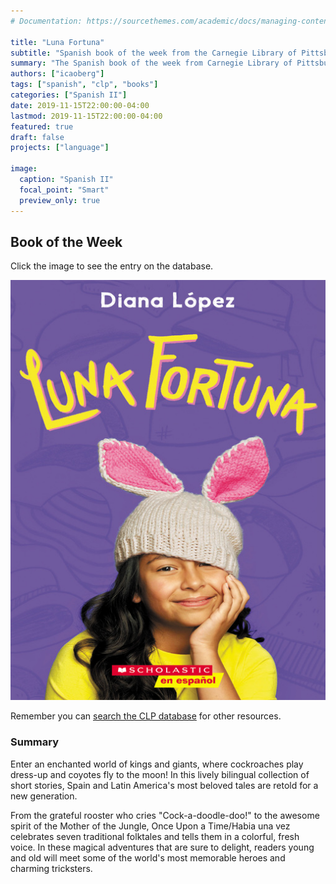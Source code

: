 ```yaml
---
# Documentation: https://sourcethemes.com/academic/docs/managing-content/

title: "Luna Fortuna"
subtitle: "Spanish book of the week from the Carnegie Library of Pittsburgh"
summary: "The Spanish book of the week from Carnegie Library of Pittsburgh"
authors: ["icaoberg"]
tags: ["spanish", "clp", "books"]
categories: ["Spanish II"]
date: 2019-11-15T22:00:00-04:00
lastmod: 2019-11-15T22:00:00-04:00
featured: true
draft: false
projects: ["language"]

image:
  caption: "Spanish II"
  focal_point: "Smart"
  preview_only: true
---
```


## Book of the Week

Click the image to see the entry on the database.

[![Book cover](book.jpg)](https://librarycatalog.einetwork.net/Record/.b29481673)

Remember you can [search the CLP database](https://www.carnegielibrary.org/) for other resources.

### Summary

Enter an enchanted world of kings and giants, where cockroaches play dress-up and coyotes fly to the moon! In this lively bilingual collection of short stories, Spain and Latin America's most beloved tales are retold for a new generation.

From the grateful rooster who cries "Cock-a-doodle-doo!" to the awesome spirit of the Mother of the Jungle, Once Upon a Time/Habia una vez celebrates seven traditional folktales and tells them in a colorful, fresh voice. In these magical adventures that are sure to delight, readers young and old will meet some of the world's most memorable heroes and charming tricksters.

